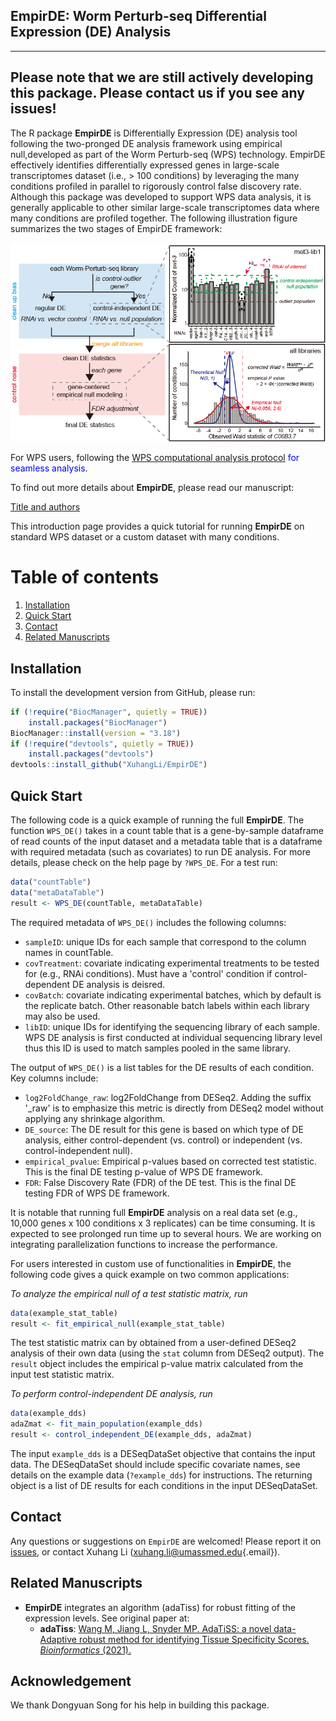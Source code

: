 ## EmpirDE: Worm Perturb-seq Differential Expression (DE) Analysis

------------------------------------------------------------------------
Please note that we are still actively developing this package. Please contact us if you see any issues!
------------------------------------------------------------------------

The R package **EmpirDE** is Differentially Expression (DE) analysis tool following the two-pronged DE analysis framework using empirical null,developed as part of the Worm Perturb-seq (WPS) technology. EmpirDE effectively identifies differentially expressed genes in large-scale transcriptomes dataset (i.e., > 100 conditions) by leveraging the many conditions profiled in parallel to rigorously control false discovery rate. Although this package was developed to support WPS data analysis, it is generally applicable to other similar large-scale transcriptomes data where many conditions are profiled together. The following illustration figure summarizes the two stages of EmpirDE framework:

<img src="man/figures/GitHub.png" width="600"/>


For WPS users, following the <span style="color:blue"> [WPS computational analysis protocol](https://TBD) for seamless analysis.

To find out more details about **EmpirDE**, please read our manuscript:

[Title and authors](https://bioRxiv_link)

This introduction page provides a quick tutorial for running **EmpirDE** on standard WPS dataset or a custom dataset with many conditions. 

# Table of contents
1. [Installation](#installation-)
2. [Quick Start](#quick-start)
3. [Contact](#contact)
4. [Related Manuscripts](#related-manuscripts)


## Installation<a name="installation-"></a>

To install the development version from GitHub, please run:

``` r
if (!require("BiocManager", quietly = TRUE))
    install.packages("BiocManager")
BiocManager::install(version = "3.18")
if (!require("devtools", quietly = TRUE))
    install.packages("devtools")
devtools::install_github("XuhangLi/EmpirDE")
```

## Quick Start<a name="quick-start"></a>

The following code is a quick example of running the full **EmpirDE**. The function `WPS_DE()` takes in a count table that is a gene-by-sample dataframe of read counts of the input dataset and a metadata table that is a dataframe with required metadata (such as covariates) to run DE analysis. For more details, please check on the help page by `?WPS_DE`. For a test run:

``` r
data("countTable")
data("metaDataTable")
result <- WPS_DE(countTable, metaDataTable)
```

The required metadata of `WPS_DE()` includes the following columns:

- `sampleID`: unique IDs for each sample that correspond to the column names in countTable.
- `covTreatment`: covariate indicating experimental treatments to be tested for (e.g., RNAi conditions). Must have a 'control' condition if control-dependent DE analysis is deisred.
- `covBatch`: covariate indicating experimental batches, which by default is the replicate batch. Other reasonable batch labels within each library may also be used. 
- `libID`: unique IDs for identifying the sequencing library of each sample. WPS DE analysis is first conducted at individual sequencing library level thus this ID is used to match samples pooled in the same library.

The output of `WPS_DE()` is a list tables for the DE results of each condition. Key columns include: 

-   `log2FoldChange_raw`: log2FoldChange from DESeq2. Adding the suffix '_raw' is to emphasize this metric is directly from DESeq2 model without applying any shrinkage algorithm.
-   `DE_source`: The DE result for this gene is based on which type of DE analysis, either control-dependent (vs. control) or independent (vs. control-independent null).
-   `empirical_pvalue`: Empirical p-values based on corrected test statistic. This is the final DE testing p-value of WPS DE framework.
-   `FDR`: False Discovery Rate (FDR) of the DE test. This is the final DE testing FDR of WPS DE framework.

It is notable that running full **EmpirDE** analysis on a real data set (e.g., 10,000 genes x 100 conditions x 3 replicates) can be time consuming. It is expected to see prolonged run time up to several hours. We are working on integrating parallelization functions to increase the performance.


For users interested in custom use of functionalities in **EmpirDE**, the following code gives a quick example on two common applications:


_To analyze the empirical null of a test statistic matrix, run_
``` r
data(example_stat_table)
result <- fit_empirical_null(example_stat_table)
```
The test statistic matrix can by obtained from a user-defined DESeq2 analysis of their own data (using the `stat` column from DESeq2 output). The `result` object includes the empirical p-value matrix calculated from the input test statistic matrix. 



_To perform control-independent DE analysis, run_
``` r
data(example_dds)
adaZmat <- fit_main_population(example_dds)
result <- control_independent_DE(example_dds, adaZmat)
```
The input `example_dds` is a DESeqDataSet objective that contains the input data. The DESeqDataSet should include specific covariate names, see details on the example data (`?example_dds`) for instructions. The returning object is a list of DE results for each conditions in the input DESeqDataSet.


## Contact<a name="contact"></a>

Any questions or suggestions on `EmpirDE` are welcomed! Please report it on [issues](https://github.com/XuhangLi/EmpirDE/issues), or contact Xuhang Li ([xuhang.li\@umassmed.edu](mailto:xuhang.li@umassmed.edu){.email}).

## Related Manuscripts<a name="related-manuscripts"></a>
-  **EmpirDE** integrates an algorithm (adaTiss) for robust fitting of the expression levels. See original paper at: 
    -   **adaTiss**: [Wang M, Jiang L, Snyder MP. AdaTiSS: a novel data-Adaptive robust method for identifying Tissue Specificity Scores. <em>Bioinformatics</em> (2021).]([https://www.nature.com/articles/s41587-023-01772-1](https://academic.oup.com/bioinformatics/article/37/23/4469/6306407))

## Acknowledgement
We thank Dongyuan Song for his help in building this package.

